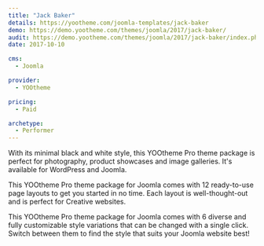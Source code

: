 ```yaml
---
title: "Jack Baker"
details: https://yootheme.com/joomla-templates/jack-baker
demo: https://demo.yootheme.com/themes/joomla/2017/jack-baker/
audit: https://demo.yootheme.com/themes/joomla/2017/jack-baker/index.php/journal
date: 2017-10-10

cms: 
  - Joomla

provider:
  - YOOtheme

pricing:
  - Paid

archetype:
  - Performer
---
```


With its minimal black and white style, this YOOtheme Pro theme package is perfect for photography, product showcases and image galleries. It's available for WordPress and Joomla.

This YOOtheme Pro theme package for Joomla comes with 12 ready-to-use page layouts to get you started in no time. Each layout is well-thought-out and is perfect for Creative websites.

This YOOtheme Pro theme package for Joomla comes with 6 diverse and fully customizable style variations that can be changed with a single click. Switch between them to find the style that suits your Joomla website best!
